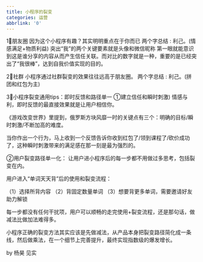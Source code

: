 ```yaml
---
title: 小程序的裂变
categories: 运营
abbrlink: '0'
---
```

1⃣朋友圈
因为这个小程序有趣？其实明明重点在于你而已
两个字总结 : 利己。(情感满足+物质利益)
突出“我”的两个关键要素就是头像和微信昵称
第一眼就能意识到这是谁分享的内容从而产生信任关联。而对比的数字就是一种，重要的是已经突出了“我很棒”，达到自我价值实现的目的。
<!---more--->
2⃣社群
小程序通过社群裂变的效果往往远高于朋友圈。
两个字总结 : 利己。(拼团和红包为主)

3⃣小程序裂变通用tips：即时反馈和路径单一
①建立信任和瞬时刺激)
情感与利，即时反馈的最直接效果就是让用户相信你。

《游戏改变世界》里提到，俄罗斯方块风靡一时的关键点有三个：明确的目标/瞬时刺激/不断加高的难度。

当你作出一个行为，马上收到一个反馈告诉你收到红包了/领到课程了/砍价成功了，这种瞬时刺激带来的满足感在那一刻是最为强烈的。

②用户裂变路径单一化：
让用户进小程序后的每一步都不用做过多思考，包括裂变在内。

用户进入“单词天天背”后的使用和裂变流程：

（1）选择所背内容
（2）背固定数量单词
（3）想要背更多单词，需要邀请好友助力解锁

每一步都没有任何干扰项，用户可以顺畅的走完使用+裂变流程，还是那句话，做减法比做加法难得多。

小程序正确的裂变方法其实应该是先做减法，从产品本身把裂变路径简化成一条线，然后做乘法，在一个细节上完善提升，最终实现指数级的爆发增长。

by 杨昊 见实




